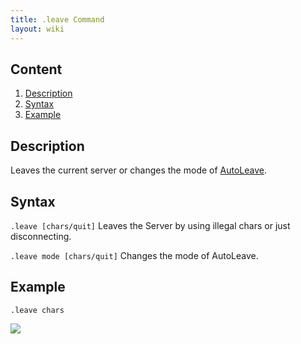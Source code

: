 ```yaml
---
title: .leave Command
layout: wiki
---
```

## Content
  1. [Description](#description)
  2. [Syntax](#syntax)
  3. [Example](#example)

## Description
Leaves the current server or changes the mode of [AutoLeave]().

## Syntax
`.leave [chars/quit]` Leaves the Server by using illegal chars or just disconnecting.

`.leave mode [chars/quit]` Changes the mode of AutoLeave.

## Example
`.leave chars`

![](http://puu.sh/hKpLQ/7dcb873074.png)
